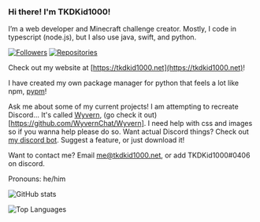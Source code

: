 ### Hi there! I'm TKDKid1000!

I’m a web developer and Minecraft challenge creator. 
Mostly, I code in typescript (node.js), but I also use java, swift, and python. 

[![Followers](https://img.shields.io/badge/dynamic/json?color=green&label=Followers&query=followers&url=https%3A%2F%2Fapi.github.com%2Fusers%2FTKDKid1000)](https://github.com/TKDKid1000?tab=followers)
[![Repositories](https://img.shields.io/badge/dynamic/json?color=blue&label=Repositories&query=public_repos&url=https%3A%2F%2Fapi.github.com%2Fusers%2FTKDKid1000)](https://github.com/TKDKid1000?tab=repositories)

Check out my website at [https://tkdkid1000.net](https://tkdkid1000.net)!

I have created my own package manager for python that feels a lot like npm, [pypm](https://www.npmjs.com/package/@tkdkid1000/pypm)!

Ask me about some of my current projects! I am attempting to recreate Discord... It's called [Wyvern](https://github.com/WyvernChat), (go check it out)[https://github.com/WyvernChat/Wyvern]. I need help with css and images so if you wanna help please do so. Want actual Discord things? Check out [my discord bot](https://github.com/TKDKid1000/Discord-Typescript-Bot). Suggest a feature, or just download it!

Want to contact me? Email [me@tkdkid1000.net](mailto:me@tkdkid1000.net), or add TKDKid1000#0406 on discord. 

Pronouns: he/him

![GitHub stats](https://github-readme-stats.vercel.app/api?username=TKDKid1000&theme=merko)

<!--[![Armis World](https://github-readme-stats.vercel.app/api/pin/?username=The-Epic-Server&repo=Armis-World&theme=merko)](https://github.com/The-Epic-Server/Armis-World)-->

![Top Languages](https://github-readme-stats.vercel.app/api/top-langs/?username=TKDKid1000&layout=compact&theme=merko)
